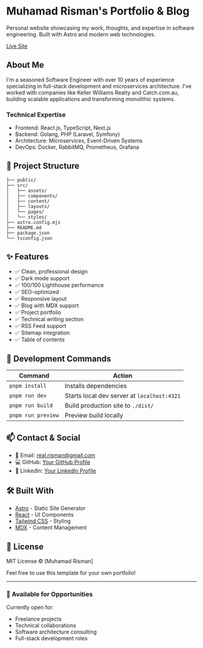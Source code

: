 # Muhamad Risman's Portfolio & Blog

Personal website showcasing my work, thoughts, and expertise in software engineering. Built with Astro and modern web technologies.

[Live Site](https://realrisman.github.io/)

## About Me

I'm a seasoned Software Engineer with over 10 years of experience specializing in full-stack development and microservices architecture. I've worked with companies like Keller Williams Realty and Catch.com.au, building scalable applications and transforming monolithic systems.

### Technical Expertise

- Frontend: React.js, TypeScript, Next.js
- Backend: Golang, PHP (Laravel, Symfony)
- Architecture: Microservices, Event-Driven Systems
- DevOps: Docker, RabbitMQ, Prometheus, Grafana

## 🚀 Project Structure

```text
├── public/
├── src/
│   ├── assets/
│   ├── components/
│   ├── content/
│   ├── layouts/
│   └── pages/
│   └── styles/
├── astro.config.mjs
├── README.md
├── package.json
└── tsconfig.json
```

## ✨ Features

- ✅ Clean, professional design
- ✅ Dark mode support
- ✅ 100/100 Lighthouse performance
- ✅ SEO-optimized
- ✅ Responsive layout
- ✅ Blog with MDX support
- ✅ Project portfolio
- ✅ Technical writing section
- ✅ RSS Feed support
- ✅ Sitemap integration
- ✅ Table of contents

## 🧞 Development Commands

| Command            | Action                                      |
| ------------------ | ------------------------------------------- |
| `pnpm install`     | Installs dependencies                       |
| `pnpm run dev`     | Starts local dev server at `localhost:4321` |
| `pnpm run build`   | Build production site to `./dist/`          |
| `pnpm run preview` | Preview build locally                       |

## 📫 Contact & Social

- 📧 Email: real.risman@gmail.com
- 💻 GitHub: [Your GitHub Profile](https://github.com/realrisman)
- 🔗 LinkedIn: [Your LinkedIn Profile](https://linkedin.com/in/muhamad-risman)

## 🛠 Built With

- [Astro](https://astro.build) - Static Site Generator
- [React](https://reactjs.org) - UI Components
- [Tailwind CSS](https://tailwindcss.com) - Styling
- [MDX](https://mdxjs.com) - Content Management

## 📝 License

MIT License © [Muhamad Risman]

Feel free to use this template for your own portfolio!

---

### 💼 Available for Opportunities

Currently open for:

- Freelance projects
- Technical collaborations
- Software architecture consulting
- Full-stack development roles
